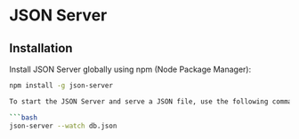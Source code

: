 # JSON Server

## Installation


Install JSON Server globally using npm (Node Package Manager):

```bash
npm install -g json-server

To start the JSON Server and serve a JSON file, use the following command:

```bash
json-server --watch db.json
